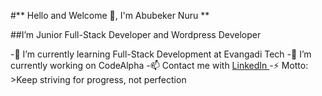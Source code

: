 #** Hello and Welcome 👋, I'm Abubeker Nuru **

##I’m Junior Full-Stack Developer and Wordpress Developer

-🌱 I’m currently learning Full-Stack Development at Evangadi Tech
-🔭 I’m currently working on CodeAlpha
-📫 Contact me with [LinkedIn ](www.linkedin.com/in/abubeker-nuru-861815251)
-⚡ Motto: >Keep striving for progress, not perfection

<!--
**AbubekerDev/AbubekerDev** is a ✨ _special_ ✨ repository because its `README.md` (this file) appears on your GitHub profile.

Here are some ideas to get you started:

- 🔭 I’m currently working on ...
- 🌱 I’m currently learning ...
- 👯 I’m looking to collaborate on ...
- 🤔 I’m looking for help with ...
- 💬 Ask me about ...
- 📫 How to reach me: ...
- 😄 Pronouns: ...
- ⚡ Fun fact: ...
-->
